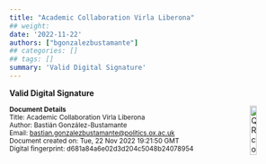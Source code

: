 ```yaml
---
title: "Academic Collaboration Virla Liberona"
## weight:
date: '2022-11-22'
authors: ["bgonzalezbustamante"]
## categories: []
## tags: []
summary: 'Valid Digital Signature'
---
```


**Valid Digital Signature**

<img style = "float: right; border: 10px" src = "../../qr-code-2022-11-22.png" alt = "QR code" width = "15%"/>

<small>**Document Details**</small> \
<small>Title: Academic Collaboration Virla Liberona</small> \
<small>Author: Bastián González-Bustamante</small> \
<small>Email: bastian.gonzalezbustamante@politics.ox.ac.uk</small> \
<small>Document created on: Tue, 22 Nov 2022 19:21:50 GMT</small> \
<small>Digital fingerprint: d681a84a6e02d3d204c5048b24078954</small>
